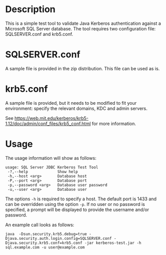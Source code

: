 # Description

This is a simple test tool to validate Java Kerberos authentication against a Microsoft SQL Server database. The tool requires two configuration file: SQLSERVER.conf and krb5.conf.

# SQLSERVER.conf

A sample file is provided in the zip distribution. This file can be used as is.

# krb5.conf

A sample file is provided, but it needs to be modified to fit your environment: specify the relevant domains, KDC and admin servers.

See https://web.mit.edu/kerberos/krb5-1.12/doc/admin/conf_files/krb5_conf.html for more information.

# Usage

The usage information will show as follows:
```
usage: SQL Server JDBC Kerberos Test Tool
 -?,--help             Show help
 -h,--host <arg>       Database host
 -P,--port <arg>       Database port
 -p,--password <arg>   Database user password
 -u,--user <arg>       Database user
 ```

The options `-h` is required to specify a host. The default port is 1433 and can be overridden using the option `-p`. If no user or no password is specified, a prompt will be displayed to provide the username and/or password.

An example call looks as follows:
```
java  -Dsun.security.krb5.debug=true -Djava.security.auth.login.config=SQLSERVER.conf -Djava.security.krb5.conf=krb5.conf -jar kerberos-test.jar -h sql.example.com -u user@example.com
```